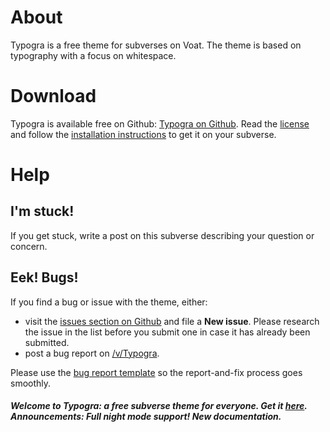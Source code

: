 # About

Typogra is a free theme for subverses on Voat. The theme is based on typography with a focus on whitespace.

# Download

Typogra is available free on Github: [Typogra on Github](https://github.com/Nurdoidz/Typogra-Voat). Read the [license](https://github.com/Nurdoidz/Typogra-Voat#license) and follow the [installation instructions](https://github.com/Nurdoidz/Typogra-Voat#how-to-install) to get it on your subverse.

# Help

## I'm stuck!

If you get stuck, write a post on this subverse describing your question or concern.

## Eek! Bugs!

If you find a bug or issue with the theme, either:

* visit the [issues section on Github](https://github.com/Nurdoidz/Typogra-Voat/issues) and file a **New issue**. Please research the issue in the list before you submit one in case it has already been submitted.
* post a bug report on [/v/Typogra](https://voat.co/v/Typogra).

Please use the [bug report template](https://raw.githubusercontent.com/Nurdoidz/VoatSub-Typogra/master/Bug-report.md) so the report-and-fix process goes smoothly.

##### Welcome to Typogra: a free subverse theme for everyone. Get it [here](https://github.com/Nurdoidz/Typogra-Voat). **Announcements**: Full night mode support! New documentation.
